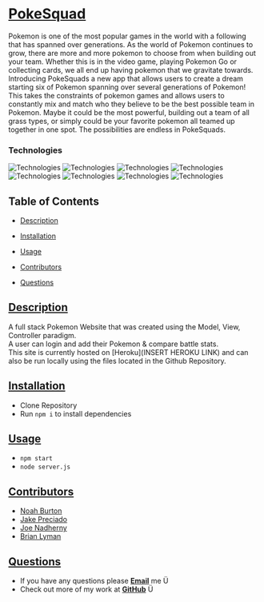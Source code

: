 # [PokeSquad](https://github.com/NoahAaronBurton/pokesquad)

Pokemon is one of the most popular games in the world with a following that has spanned over generations. As the world of Pokemon continues to grow, there are more and more pokemon to choose from when building out your team. Whether this is in the video game, playing Pokemon Go or collecting cards, we all end up having pokemon that we gravitate towards. Introducing PokeSquads a new app that allows users to create a dream starting six of Pokemon spanning over several generations of Pokemon! This takes the constraints of pokemon games and allows users to constantly mix and match who they believe to be the best possible team in Pokemon. Maybe it could be the most powerful, building out a team of all grass types, or simply could be your favorite pokemon all teamed up together in one spot. The possibilities are endless in PokeSquads.

### Technologies

![Technologies](https://img.shields.io/badge/-Git-F05032?logo=Git&logoColor=white)
![Technologies](https://img.shields.io/badge/-JavaScript-007396?logo=JavaScript&logoColor=white)
![Technologies](https://img.shields.io/badge/-Node.js-339933?logo=Node.js&logoColor=white)
![Technologies](https://img.shields.io/badge/-npm-CB3837?logo=npm&logoColor=white)
![Technologies](https://img.shields.io/badge/-MySQL-4479A1?logo=MySQL&logoColor=white)
![Technologies](https://img.shields.io/badge/-Sequelize-52B0E7?logo=Sequelize&logoColor=white)
![Technologies](https://img.shields.io/badge/-Express-000000?logo=&logoColor=white)
![Technologies](https://img.shields.io/badge/-dotenv-000000?logo=&logoColor=white)

## Table of Contents

- [Description](#description)
- [Installation](#installation)
- [Usage](#usage)

- [Contributors](#contributors)

- [Questions](#questions)

## [Description](#table-of-contents)

A full stack Pokemon Website that was created using the Model, View, Controller paradigm.  
A user can login and add their Pokemon & compare battle stats.  
This site is currently hosted on [Heroku](INSERT HEROKU LINK) and can also be run locally using the files located in the Github Repository.

## [Installation](#table-of-contents)

- Clone Repository
- Run `npm i` to install dependencies

## [Usage](#table-of-contents)

- `npm start`
- `node server.js`

## [Contributors](#table-of-contents)

- [Noah Burton](https://github.com/NoahAaronBurton)
- [Jake Preciado](https://github.com/jmpre28)
- [Joe Nadherny](https://github.com/joenadherny)
- [Brian Lyman](https://github.com/Lyman17)

## [Questions](#table-of-contents)

- If you have any questions please [**Email**](mailto:Insert@EmailHere.com) me Ü
- Check out more of my work at [**GitHub**](https://github.com/NoahAaronBurton) Ü